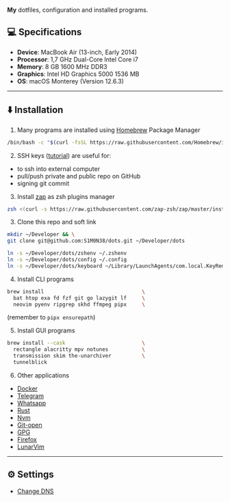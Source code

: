 **My** dotfiles, configuration and installed programs.

## :computer: Specifications

- **Device**: MacBook Air (13-inch, Early 2014)
- **Processor**: 1,7 GHz Dual-Core Intel Core i7
- **Memory**: 8 GB 1600 MHz DDR3
- **Graphics**: Intel HD Graphics 5000 1536 MB
- **OS**: macOS Monterey (Version 12.6.3)

---

## :arrow_down: Installation

1. Many programs are installed using [Homebrew](https://brew.sh/) Package Manager
```bash
/bin/bash -c "$(curl -fsSL https://raw.githubusercontent.com/Homebrew/install/HEAD/install.sh)"
```

2. SSH keys ([tutorial](https://docs.github.com/en/authentication/connecting-to-github-with-ssh)) are useful for:
  - to ssh into external computer 
  - pull/push private and public repo on GitHub
  - signing git commit

3. Install [zap](https://github.com/zap-zsh/zap) as zsh plugins manager
```bash
zsh <(curl -s https://raw.githubusercontent.com/zap-zsh/zap/master/install.zsh)
```

3. Clone this repo and soft link
```bash
mkdir ~/Developer && \
git clone git@github.com:S1M0N38/dots.git ~/Developer/dots
```
```bash
ln -s ~/Developer/dots/zshenv ~/.zshenv
ln -s ~/Developer/dots/config ~/.config
ln -s ~/Developer/dots/keyboard ~/Library/LaunchAgents/com.local.KeyRemapping.plist
```

4. Install CLI programs
```bash
brew install                                \
  bat htop exa fd fzf git go lazygit lf     \
  neovim pyenv ripgrep skhd ffmpeg pipx     \
```
(remember to `pipx ensurepath`)

5. Install GUI programs
```bash
brew install --cask                         \
  rectangle alacritty mpv notunes           \
  transmission skim the-unarchiver          \
  tunnelblick
```

6. Other applications
- [Docker](https://docs.docker.com/desktop/install/mac-install/) 
- [Telegram](https://macos.telegram.org/)
- [Whatsapp](https://www.whatsapp.com/download)
- [Rust](https://www.rust-lang.org/tools/install)
- [Nvm](https://github.com/nvm-sh/nvm)
- [Git-open](https://github.com/paulirish/git-open)
- [GPG](https://gist.github.com/S1M0N38/165024e05d29159441af9972da3847eb)
- [Firefox](https://www.mozilla.org/en-US/firefox/new/)
- [LunarVim](https://www.lunarvim.org/)

---

## :gear: Settings

- [Change DNS](https://support.apple.com/en-in/guide/mac-help/mh14127/11.0/mac/11.0)
